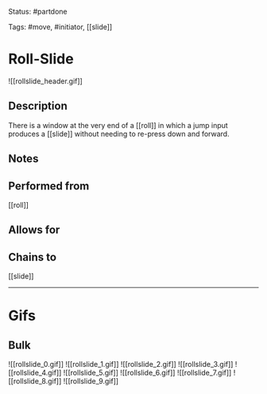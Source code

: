 Status: #partdone 

Tags: #move, #initiator, [[slide]]

# Roll-Slide
![[rollslide_header.gif]]
## Description
There is a window at the very end of a [[roll]] in which a jump input produces a [[slide]] without needing to re-press down and forward.

## Notes


## Performed from
[[roll]]

## Allows for


## Chains to
[[slide]]

___
# Gifs
## Bulk
![[rollslide_0.gif]]
![[rollslide_1.gif]]
![[rollslide_2.gif]]
![[rollslide_3.gif]]
![[rollslide_4.gif]]
![[rollslide_5.gif]]
![[rollslide_6.gif]]
![[rollslide_7.gif]]
![[rollslide_8.gif]]
![[rollslide_9.gif]]